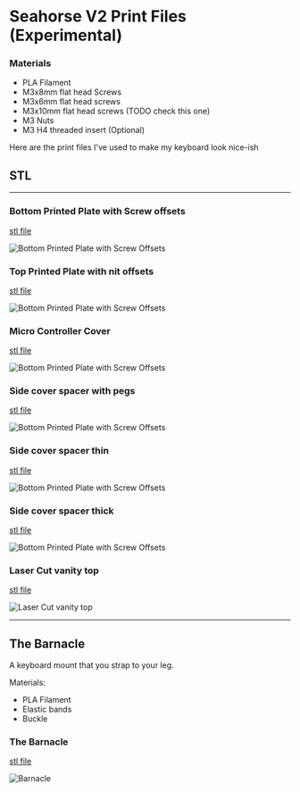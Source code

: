 # Seahorse V2 Print Files (Experimental)

### Materials
- PLA Filament 
- M3x8mm flat head Screws
- M3x6mm flat head screws
- M3x10mm flat head screws (TODO check this one)
- M3 Nuts
- M3 H4 threaded insert (Optional)

Here are the print files I've used to make my keyboard look nice-ish

## STL

---

### Bottom Printed Plate with Screw offsets

[stl file](./bottom_print_plate_counter_sink_screw.stl)

![Bottom Printed Plate with Screw Offsets](/photos/seahorse_v2_print_photos/bottom_print_plate_with_screw_offset.png)

### Top Printed Plate with nit offsets

[stl file](./top_printed_plate_with_nut_holes.stl)

![Bottom Printed Plate with Screw Offsets](/photos/seahorse_v2_print_photos/top_printed_plate_with_nut_insert.png)

### Micro Controller Cover

[stl file](./micro_controller_cover.stl)

![Bottom Printed Plate with Screw Offsets](/photos/seahorse_v2_print_photos/micro_controller_cover.png)

### Side cover spacer with pegs

[stl file](./side_cover_spacer_with_pegs.stl)

![Bottom Printed Plate with Screw Offsets](/photos/seahorse_v2_print_photos/side_cover_spacer%20_with_pegs.png)

### Side cover spacer thin

[stl file](./side_plate_spacer_slim.stl)

![Bottom Printed Plate with Screw Offsets](/photos/seahorse_v2_print_photos/side_plate_spacer_slim.png)

### Side cover spacer thick

[stl file](./side_plate_spacer_thick.stl)

![Bottom Printed Plate with Screw Offsets](/photos/seahorse_v2_print_photos/side_plate_spacer_thick.png)

### Laser Cut vanity top

[stl file](./updated_vanity_cover.svg)

![Laser Cut vanity top](/photos/seahorse_v2_print_photos/vanity_cover.png)

---
## The Barnacle 

A keyboard mount that you strap to your leg.

Materials:
- PLA Filament 
- Elastic bands
- Buckle

### The Barnacle

[stl file](./barnicle.stl)

![Barnacle](/photos/seahorse_v2_print_photos/barnacle.png)
